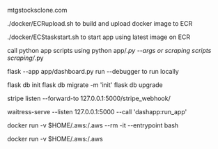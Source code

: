 mtgstocksclone.com

./docker/ECRupload.sh to build and upload docker image to ECR

./docker/ECStaskstart.sh to start app using latest image on ECR

call python app scripts using python app/*.py --args or scraping scripts scraping/*.py

flask --app app/dashboard.py run --debugger
to run locally

flask db init
flask db migrate -m 'init'
flask db upgrade

stripe listen --forward-to 127.0.0.1:5000/stripe_webhook/

waitress-serve --listen 127.0.0.1:5000 --call 'dashapp:run_app'

docker run -v $HOME/.aws:/.aws --rm -it --entrypoint bash <IMAGE>

docker run -v $HOME/.aws:/.aws <IMAGE>